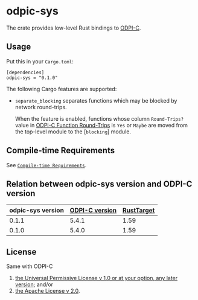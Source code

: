 # odpic-sys

The crate provides low-level Rust bindings to [ODPI-C].

## Usage

Put this in your `Cargo.toml`:

```text
[dependencies]
odpic-sys = "0.1.0"
```

The following Cargo features are supported:

* `separate_blocking` separates functions which may be blocked by network round-trips.

  When the feature is enabled, functions whose column `Round-Trips?` value in
  [ODPI-C Function Round-Trips] is `Yes` or `Maybe` are moved from the top-level
  module to the [`blocking`] module.

## Compile-time Requirements

See [`Compile-time Requirements`](https://docs.rs/cc/latest/cc/#compile-time-requirements).

## Relation between odpic-sys version and ODPI-C version

| odpic-sys version | [ODPI-C version] | [RustTarget] |
|-------|-------|------|
| 0.1.1 | 5.4.1 | 1.59 |
| 0.1.0 | 5.4.0 | 1.59 |

## License

Same with ODPI-C

1. [the Universal Permissive License v 1.0 or at your option, any later version](http://oss.oracle.com/licenses/upl); and/or
2. [the Apache License v 2.0](http://www.apache.org/licenses/LICENSE-2.0).

[`dpi.h`]: https://github.com/oracle/odpi/blob/main/include/dpi.h
[ODPI-C]: https://oracle.github.io/odpi/
[ODPI-C Function Round-Trips]: https://odpi-c.readthedocs.io/en/latest/user_guide/round_trips.html
[ODPI-C version]: https://odpi-c.readthedocs.io/en/latest/releasenotes.html
[RustTarget]: https://docs.rs/bindgen/latest/bindgen/enum.RustTarget.html
